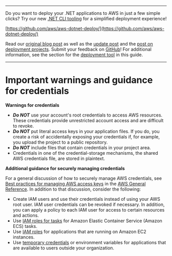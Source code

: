 --------

Do you want to deploy your \.NET applications to AWS in just a few simple clicks? Try our new [\.NET CLI tooling](https://www.nuget.org/packages/AWS.Deploy.Tools) for a simplified deployment experience\!

 [https://github.com/aws/aws-dotnet-deploy/](https://github.com/aws/aws-dotnet-deploy/)

Read our [original blog post](https://aws.amazon.com/blogs/developer/reimagining-the-aws-net-deployment-experience/) as well as the [update post](https://aws.amazon.com/blogs/developer/update-new-net-deployment-experience/) and the [post on deployment projects](https://aws.amazon.com/blogs/developer/dotnet-deployment-projects/)\. Submit your feedback on [GitHub](https://github.com/aws/aws-dotnet-deploy)\! For additional information, see the section for the [deployment tool](https://docs.aws.amazon.com/sdk-for-net/v3/developer-guide/deployment-tool.html) in this guide\.

--------

# Important warnings and guidance for credentials<a name="net-dg-config-creds-warnings-and-guidelines"></a>

**Warnings for credentials**
+ ***Do NOT*** use your account's root credentials to access AWS resources\. These credentials provide unrestricted account access and are difficult to revoke\.
+ ***Do NOT*** put literal access keys in your application files\. If you do, you create a risk of accidentally exposing your credentials if, for example, you upload the project to a public repository\.
+ ***Do NOT*** include files that contain credentials in your project area\.
+ Credentials in one of the credential\-storage mechanisms, the shared AWS credentials file, are stored in plaintext\.

**Additional guidance for securely managing credentials**

For a general discussion of how to securely manage AWS credentials, see [Best practices for managing AWS access keys](https://docs.aws.amazon.com/general/latest/gr/aws-access-keys-best-practices.html) in the [AWS General Reference](https://docs.aws.amazon.com/general/latest/gr/)\. In addition to that discussion, consider the following:
+ Create IAM users and use their credentials instead of using your AWS root user\. IAM user credentials can be revoked if necessary\. In addition, you can apply a policy to each IAM user for access to certain resources and actions\.
+ Use [IAM roles for tasks](https://docs.aws.amazon.com/AmazonECS/latest/developerguide/task-iam-roles.html) for Amazon Elastic Container Service \(Amazon ECS\) tasks\.
+ Use [IAM roles](https://docs.aws.amazon.com/IAM/latest/UserGuide/id_roles.html) for applications that are running on Amazon EC2 instances\.
+ Use [temporary credentials](creds-assign.md#net-dg-config-creds-assign-role) or environment variables for applications that are available to users outside your organization\.